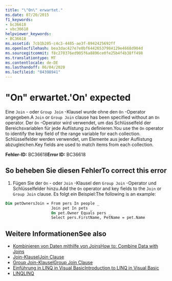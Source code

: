 ```yaml
---
title: "\"On\" erwartet."
ms.date: 07/20/2015
f1_keywords:
- bc36618
- vbc36618
helpviewer_keywords:
- BC36618
ms.assetid: 7cb1b205-c4c3-4485-ae3f-8942425692ff
ms.openlocfilehash: bea3dac427e7e0bf64426537984129e4668d904d
ms.sourcegitcommit: f8c270376ed905f6a8896ce0fe25b4f4b38ff498
ms.translationtype: MT
ms.contentlocale: de-DE
ms.lasthandoff: 06/04/2020
ms.locfileid: "84398941"
---
```

# <a name="on-expected"></a><span data-ttu-id="35271-102">"On" erwartet.</span><span class="sxs-lookup"><span data-stu-id="35271-102">'On' expected</span></span>
<span data-ttu-id="35271-103">Eine `Join` - oder `Group Join` -Klausel wurde ohne den `On` -Operator angegeben.</span><span class="sxs-lookup"><span data-stu-id="35271-103">A `Join` or `Group Join` clause has been specified without an `On` operator.</span></span> <span data-ttu-id="35271-104">Der `On` -Operator wird verwendet, um das Schlüsselfeld der Bereichsvariablen für jede Auflistung zu definieren.</span><span class="sxs-lookup"><span data-stu-id="35271-104">You use the `On` operator to identify the key field of the range variable for each collection.</span></span> <span data-ttu-id="35271-105">Schlüsselfelder werden verwendet, um Elemente aus jeder Auflistung abzugleichen.</span><span class="sxs-lookup"><span data-stu-id="35271-105">Key fields are used to match items from each collection.</span></span>  
  
 <span data-ttu-id="35271-106">**Fehler-ID:** BC36618</span><span class="sxs-lookup"><span data-stu-id="35271-106">**Error ID:** BC36618</span></span>  
  
## <a name="to-correct-this-error"></a><span data-ttu-id="35271-107">So beheben Sie diesen Fehler</span><span class="sxs-lookup"><span data-stu-id="35271-107">To correct this error</span></span>  
  
1. <span data-ttu-id="35271-108">Fügen Sie der `On` - oder `Join` -Klausel den `Group Join` -Operator und Schlüsselfelder hinzu.</span><span class="sxs-lookup"><span data-stu-id="35271-108">Add the `On` operator and key fields to the `Join` or `Group Join` clause.</span></span> <span data-ttu-id="35271-109">Es folgt ein Beispiel:</span><span class="sxs-lookup"><span data-stu-id="35271-109">The following is an example:</span></span>
  
```vb  
Dim petOwnersJoin = From pers In people _  
                    Join pet In pets _  
                    On pet.Owner Equals pers _  
                    Select pers.FirstName, PetName = pet.Name  
```  
  
## <a name="see-also"></a><span data-ttu-id="35271-110">Weitere Informationen</span><span class="sxs-lookup"><span data-stu-id="35271-110">See also</span></span>

- [<span data-ttu-id="35271-111">Kombinieren von Daten mithilfe von Joins</span><span class="sxs-lookup"><span data-stu-id="35271-111">How to: Combine Data with Joins</span></span>](../programming-guide/language-features/linq/how-to-combine-data-with-linq-by-using-joins.md)
- [<span data-ttu-id="35271-112">Join-Klausel</span><span class="sxs-lookup"><span data-stu-id="35271-112">Join Clause</span></span>](../language-reference/queries/join-clause.md)
- [<span data-ttu-id="35271-113">Group Join-Klausel</span><span class="sxs-lookup"><span data-stu-id="35271-113">Group Join Clause</span></span>](../language-reference/queries/group-join-clause.md)
- [<span data-ttu-id="35271-114">Einführung in LINQ in Visual Basic</span><span class="sxs-lookup"><span data-stu-id="35271-114">Introduction to LINQ in Visual Basic</span></span>](../programming-guide/language-features/linq/introduction-to-linq.md)
- [<span data-ttu-id="35271-115">LINQ</span><span class="sxs-lookup"><span data-stu-id="35271-115">LINQ</span></span>](../programming-guide/language-features/linq/index.md)
